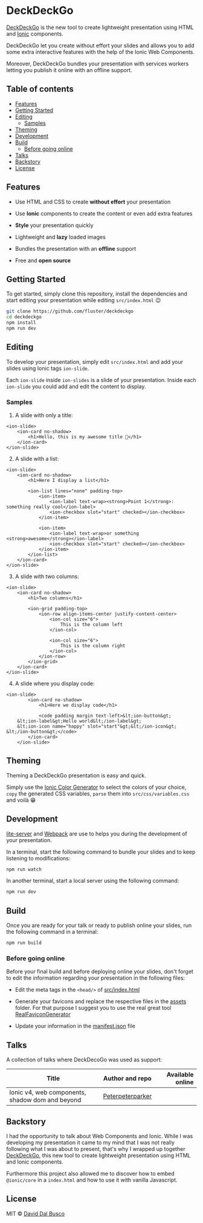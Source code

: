# DeckDeckGo

[DeckDeckGo](https://deckedeck.go) is the new tool to create lightweight presentation using HTML and [Ionic](https://ionicframework.com) components.

DeckDeckGo let you create without effort your slides and allows you to add some extra interactive features with the help of the Ionic Web Components.

Moreover, DeckDeckGo bundles your presentation with services workers letting you publish it online with an offline support.

## Table of contents

- [Features](#features)
- [Getting Started](#getting-started)
- [Editing](#editing)
    - [Samples](#samples)
- [Theming](#theming)
- [Development](#development)
- [Build](#build)
    - [Before going online](#before-going-online)
- [Talks](#talks)
- [Backstory](#backstory)
- [License](#license)

## Features

* Use HTML and CSS to create **without effort** your presentation

* Use **Ionic** components to create the content or even add extra features

* **Style** your presentation quickly

* Lightweight and **lazy** loaded images

* Bundles the presentation with an **offline** support

* Free and **open source**

## Getting Started

To get started, simply clone this repository, install the dependencies and start editing your presentation while editing `src/index.html` 😉

```bash
git clone https://github.com/fluster/deckdeckgo
cd deckdeckgo
npm install
npm run dev
```

## Editing

To develop your presentation, simply edit `src/index.html` and add your slides using Ionic tags `ion-slide`.

Each `ion-slide` inside `ion-slides` is a slide of your presentation. Inside each `ion-slide` you could add and edit the content to display.

### Samples

1. A slide with only a title:

```
<ion-slide>
    <ion-card no-shadow>
        <h1>Hello, this is my awesome title 🚀</h1>
    </ion-card>
</ion-slide>
```

2. A slide with a list:

```
<ion-slide>
    <ion-card no-shadow>
        <h1>Here I display a list</h1>

        <ion-list lines="none" padding-top>
            <ion-item>
                <ion-label text-wrap><strong>Point 1</strong>: something really cool</ion-label>
                <ion-checkbox slot="start" checked></ion-checkbox>
            </ion-item>

            <ion-item>
                <ion-label text-wrap>or something <strong>awesome</strong></ion-label>
                <ion-checkbox slot="start" checked></ion-checkbox>
            </ion-item>
        </ion-list>
    </ion-card>
</ion-slide>
```

3. A slide with two columns:

```
<ion-slide>
    <ion-card no-shadow>
        <h1>Two columns</h1>

        <ion-grid padding-top>
            <ion-row align-items-center justify-content-center>
                <ion-col size="6">
                    This is the column left 
                </ion-col>
                
                <ion-col size="6">
                    This is the column right 
                </ion-col>
            </ion-row>
        </ion-grid>
    </ion-card>
</ion-slide>
```
            
4. A slide where you display code:
            
```
<ion-slide>
        <ion-card no-shadow>
            <h1>Here we display code</h1>

            <code padding margin text-left>&lt;ion-button&gt;
    &lt;ion-label&gt;Hello world&lt;/ion-label&gt;
    &lt;ion-icon name="happy" slot="start"&gt;&lt;/ion-icon&gt;
&lt;/ion-button&gt;</code>
        </ion-card>
    </ion-slide>
```

## Theming

Theming a DeckDeckGo presentation is easy and quick.

Simply use the [Ionic Color Generator](https://beta.ionicframework.com/docs/theming/color-generator) to select the colors of your choice, `copy` the generated CSS variables, `parse` them into `src/css/variables.css` and voilà 😁 

## Development

[lite-server](https://github.com/johnpapa/lite-server) and [Webpack](https://webpack.js.org) are use to helps you during the development of your presentation.

In a terminal, start the following command to bundle your slides and to keep listening to modifications:

```bash
npm run watch
```

In another terminal, start a local server using the following command:

```bash
npm run dev
```

## Build

Once you are ready for your talk or ready to publish online your slides, run the following command in a terminal:

```bash
npm run build
```

### Before going online

Before your final build and before deploying online your slides, don't forget to edit the information regarding your presentation in the following files:

* Edit the meta tags in the `<head/>` of [src/index.html](https://github.com/fluster/deckdeckgo/blob/master/src/index.html)

* Generate your favicons and replace the respective files in the [assets](https://github.com/fluster/deckdeckgo/blob/master/assets/) folder. For that purpose I suggest you to use the real great tool [RealFaviconGenerator](https://realfavicongenerator.net) 

* Update your information in the [manifest.json](https://github.com/fluster/deckdeckgo/blob/master/src/manifest.json) file


## Talks

A collection of talks where DeckDecoGo was used as support:

| Title                      | Author and repo   | Available online          |
| -------------------------- |:-----------------:| ---------------:|
| Ionic v4, web components, shadow dom and beyond | [Peterpeterparker](https://github.com/peterpeterparker/ionicv4-and-beyond) |  |

## Backstory

I had the opportunity to talk about Web Components and Ionic. While I was developing my presentation it came to my mind that I was not really following what I was about to present, that's why I wrapped up together [DeckDeckGo](https://deckdeckgo.com), this new tool to create lightweight presentation using HTML and Ionic components.

Furthermore this project also allowed me to discover how to embed `@ionic/core` in a `index.html` and how to use it with vanilla Javascript.

## License

MIT © [David Dal Busco](mailto:david.dalbusco@outlook.com)
